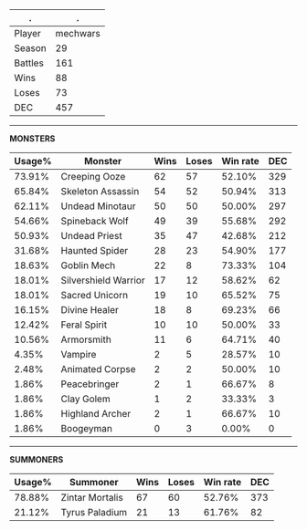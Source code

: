 .|.
|-|-
Player|mechwars
Season|29
Battles|161
Wins|88
Loses|73
DEC|457

---
**MONSTERS**

Usage%|Monster|Wins|Loses|Win rate|DEC|
-|-|-|-|-|-|
73.91%|Creeping Ooze|62|57|52.10%|329|
65.84%|Skeleton Assassin|54|52|50.94%|313|
62.11%|Undead Minotaur|50|50|50.00%|297|
54.66%|Spineback Wolf|49|39|55.68%|292|
50.93%|Undead Priest|35|47|42.68%|212|
31.68%|Haunted Spider|28|23|54.90%|177|
18.63%|Goblin Mech|22|8|73.33%|104|
18.01%|Silvershield Warrior|17|12|58.62%|62|
18.01%|Sacred Unicorn|19|10|65.52%|75|
16.15%|Divine Healer|18|8|69.23%|66|
12.42%|Feral Spirit|10|10|50.00%|33|
10.56%|Armorsmith|11|6|64.71%|40|
4.35%|Vampire|2|5|28.57%|10|
2.48%|Animated Corpse|2|2|50.00%|10|
1.86%|Peacebringer|2|1|66.67%|8|
1.86%|Clay Golem|1|2|33.33%|3|
1.86%|Highland Archer|2|1|66.67%|10|
1.86%|Boogeyman|0|3|0.00%|0|

---
**SUMMONERS**

Usage%|Summoner|Wins|Loses|Win rate|DEC|
-|-|-|-|-|-|
78.88%|Zintar Mortalis|67|60|52.76%|373|
21.12%|Tyrus Paladium|21|13|61.76%|82|
